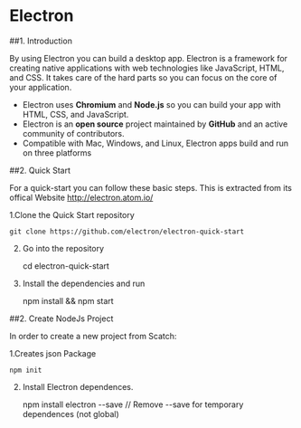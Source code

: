 # Electron

##1. Introduction

By using Electron you can build a desktop app. Electron is a framework for creating native applications with web technologies like JavaScript, HTML, and CSS. It takes care of the hard parts so you can focus on the core of your application. 

- Electron uses **Chromium** and **Node.js** so you can build your app with HTML, CSS, and JavaScript.
- Electron is an **open source** project maintained by **GitHub** and an active community of contributors.
- Compatible with Mac, Windows, and Linux, Electron apps build and run on three platforms

##2. Quick Start

For a quick-start you can follow these basic steps. This is extracted from its offical Website http://electron.atom.io/

1.Clone the Quick Start repository
	
	git clone https://github.com/electron/electron-quick-start

2. Go into the repository
	
	cd electron-quick-start

3. Install the dependencies and run
	
	npm install && npm start

##2. Create NodeJs Project
	
In order to create a new project from Scatch:
	
1.Creates json Package

	npm init

2. Install Electron dependences.

	npm install electron --save   // Remove --save for temporary dependences (not global)


